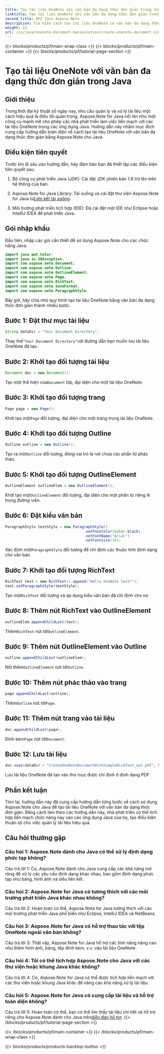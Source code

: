```yaml
---
title: Tạo tài liệu OneNote với văn bản đa dạng thức đơn giản trong Java
linktitle: Tạo tài liệu OneNote với văn bản đa dạng thức đơn giản trong Java
second_title: API Java Aspose.Note
description: Tìm hiểu cách tạo tài liệu OneNote có văn bản đa dạng thức bằng Aspose.Note Java. Tích hợp chức năng này vào ứng dụng Java của bạn để quản lý tài liệu hiệu quả.
weight: 12
url: /vi/java/onenote-document-manipulation/create-onenote-document-simple-rich-text/
---
```


{{< blocks/products/pf/main-wrap-class >}}
{{< blocks/products/pf/main-container >}}
{{< blocks/products/pf/tutorial-page-section >}}

# Tạo tài liệu OneNote với văn bản đa dạng thức đơn giản trong Java

## Giới thiệu

Trong thời đại kỹ thuật số ngày nay, nhu cầu quản lý và xử lý tài liệu một cách hiệu quả là điều tối quan trọng. Aspose.Note for Java nổi lên như một công cụ mạnh mẽ cho phép các nhà phát triển làm việc liền mạch với các tài liệu OneNote trong các ứng dụng Java. Hướng dẫn này nhằm mục đích cung cấp hướng dẫn toàn diện về cách tạo tài liệu OneNote với văn bản đa dạng thức đơn giản bằng Aspose.Note cho Java.

## Điều kiện tiên quyết

Trước khi đi sâu vào hướng dẫn, hãy đảm bảo bạn đã thiết lập các điều kiện tiên quyết sau:

1. Bộ công cụ phát triển Java (JDK): Cài đặt JDK phiên bản 1.8 trở lên trên hệ thống của bạn.
   
2.  Aspose.Note for Java Library: Tải xuống và cài đặt thư viện Aspose.Note for Java từ[Liên kết tải xuống](https://releases.aspose.com/note/java/).
   
3. Môi trường phát triển tích hợp (IDE): Đã cài đặt một IDE như Eclipse hoặc IntelliJ IDEA để phát triển Java.

## Gói nhập khẩu

Đầu tiên, nhập các gói cần thiết để sử dụng Aspose.Note cho các chức năng Java.

```java
import java.awt.Color;
import java.io.IOException;
import com.aspose.note.Document;
import com.aspose.note.Outline;
import com.aspose.note.OutlineElement;
import com.aspose.note.Page;
import com.aspose.note.RichText;
import com.aspose.note.SaveFormat;
import com.aspose.note.ParagraphStyle;
```

Bây giờ, hãy chia nhỏ quy trình tạo tài liệu OneNote bằng văn bản đa dạng thức đơn giản thành nhiều bước:

## Bước 1: Đặt thư mục tài liệu

```java
String dataDir = "Your Document Directory";
```

 Thay thế`"Your Document Directory"`với đường dẫn bạn muốn lưu tài liệu OneNote đã tạo.

## Bước 2: Khởi tạo đối tượng tài liệu

```java
Document doc = new Document();
```

 Tạo một thể hiện của`Document` lớp, đại diện cho một tài liệu OneNote.

## Bước 3: Khởi tạo đối tượng trang

```java
Page page = new Page();
```

 Khởi tạo một`Page` đối tượng, đại diện cho một trang trong tài liệu OneNote.

## Bước 4: Khởi tạo đối tượng Outline

```java
Outline outline = new Outline();
```

 Tạo ra một`Outline` đối tượng, đóng vai trò là nơi chứa các phần tử phác thảo.

## Bước 5: Khởi tạo đối tượng OutlineElement

```java
OutlineElement outlineElem = new OutlineElement();
```

 Khởi tạo một`OutlineElement` đối tượng, đại diện cho một phần tử riêng lẻ trong đường viền.

## Bước 6: Đặt kiểu văn bản

```java
ParagraphStyle textStyle = new ParagraphStyle()
                                    .setFontColor(Color.black)
                                    .setFontName("Arial")
                                    .setFontSize(10);
```

 Xác định một`ParagraphStyle` đối tượng để chỉ định các thuộc tính định dạng cho văn bản.

## Bước 7: Khởi tạo đối tượng RichText

```java
RichText text = new RichText().append("Hello OneNote text!");
text.setParagraphStyle(textStyle);
```

 Tạo một`RichText` đối tượng và áp dụng kiểu văn bản đã chỉ định cho nó.

## Bước 8: Thêm nút RichText vào OutlineElement

```java
outlineElem.appendChildLast(text);
```

 Thêm`RichText` nút tới`OutlineElement`.

## Bước 9: Thêm nút OutlineElement vào Outline

```java
outline.appendChildLast(outlineElem);
```

 Nối thêm`OutlineElement` nút tới`Outline`.

## Bước 10: Thêm nút phác thảo vào trang

```java
page.appendChildLast(outline);
```

 Thêm`Outline` nút tới`Page`.

## Bước 11: Thêm nút trang vào tài liệu

```java
doc.appendChildLast(page);
```

 Đính kèm`Page` nút tới`Document`.

## Bước 12: Lưu tài liệu

```java
doc.save(dataDir + "CreateOneNoteDocumentWithSimpleRichText_out.pdf", SaveFormat.Pdf);
```

Lưu tài liệu OneNote đã tạo vào thư mục được chỉ định ở định dạng PDF.

## Phần kết luận

Tóm lại, hướng dẫn này đã cung cấp hướng dẫn từng bước về cách sử dụng Aspose.Note cho Java để tạo tài liệu OneNote với văn bản đa dạng thức đơn giản. Bằng cách làm theo các hướng dẫn này, nhà phát triển có thể tích hợp liền mạch chức năng này vào các ứng dụng Java của họ, tạo điều kiện thuận lợi cho việc quản lý tài liệu hiệu quả.

## Câu hỏi thường gặp

### Câu hỏi 1: Aspose.Note dành cho Java có thể xử lý định dạng phức tạp không?

Câu trả lời 1: Có, Aspose.Note dành cho Java cung cấp các khả năng mở rộng để xử lý các yêu cầu định dạng khác nhau, bao gồm định dạng phức tạp như bảng, hình ảnh và siêu liên kết.

### Câu hỏi 2: Aspose.Note for Java có tương thích với các môi trường phát triển Java khác nhau không?

Câu trả lời 2: Hoàn toàn có thể, Aspose.Note for Java tương thích với các môi trường phát triển Java phổ biến như Eclipse, IntelliJ IDEA và NetBeans.

### Câu hỏi 3: Aspose.Note for Java có hỗ trợ thao tác với tệp OneNote ngoài văn bản không?

Câu trả lời 3: Thật vậy, Aspose.Note for Java hỗ trợ các tính năng nâng cao như thêm hình ảnh, bảng, tệp đính kèm, v.v. vào tài liệu OneNote.

### Câu hỏi 4: Tôi có thể tích hợp Aspose.Note cho Java với các thư viện hoặc khung Java khác không?

Câu trả lời 4: Có, Aspose.Note for Java có thể được tích hợp liền mạch với các thư viện hoặc khung Java khác để nâng cao khả năng xử lý tài liệu.

### Câu hỏi 5: Aspose.Note for Java có cung cấp tài liệu và hỗ trợ toàn diện không?

 Câu trả lời 5: Hoàn toàn có thể, bạn có thể tìm thấy tài liệu chi tiết và hỗ trợ riêng cho Aspose.Note dành cho Java trên[diễn đàn hỗ trợ](https://forum.aspose.com/c/note/28).
{{< /blocks/products/pf/tutorial-page-section >}}

{{< /blocks/products/pf/main-container >}}
{{< /blocks/products/pf/main-wrap-class >}}

{{< blocks/products/products-backtop-button >}}
